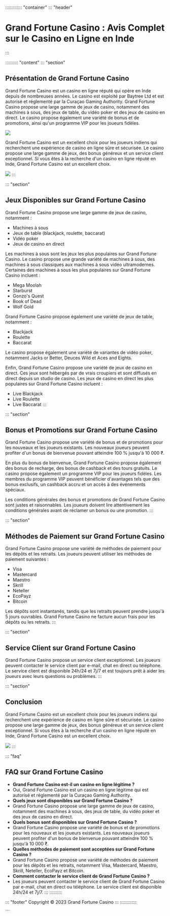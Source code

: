::::::::::::: \"container\"
::: \"header\"
# Grand Fortune Casino : Avis Complet sur le Casino en Ligne en Inde
:::

:::::::::: \"content\"
::: \"section\"
## Présentation de Grand Fortune Casino

Grand Fortune Casino est un casino en ligne réputé qui opère en Inde
depuis de nombreuses années. Le casino est exploité par Baytree Ltd et
est autorisé et réglementé par la Curaçao Gaming Authority. Grand
Fortune Casino propose une large gamme de jeux de casino, notamment des
machines à sous, des jeux de table, du vidéo poker et des jeux de casino
en direct. Le casino propose également une variété de bonus et de
promotions, ainsi qu\'un programme VIP pour les joueurs fidèles.

[![](https://i.imgur.com/JJwkDm3.png)](https://traff.sbs/frcas)

Grand Fortune Casino est un excellent choix pour les joueurs indiens qui
recherchent une expérience de casino en ligne sûre et sécurisée. Le
casino propose une large gamme de jeux, des bonus généreux et un service
client exceptionnel. Si vous êtes à la recherche d\'un casino en ligne
réputé en Inde, Grand Fortune Casino est un excellent choix.

[![](\%22https://i.imgur.com/JJwkDm3.png\%22)](\%22https://traff.sbs/frcas\%22)
:::

::: \"section\"
## Jeux Disponibles sur Grand Fortune Casino

Grand Fortune Casino propose une large gamme de jeux de casino,
notamment :

-   Machines à sous
-   Jeux de table (blackjack, roulette, baccarat)
-   Vidéo poker
-   Jeux de casino en direct

Les machines à sous sont les jeux les plus populaires sur Grand Fortune
Casino. Le casino propose une grande variété de machines à sous, des
machines à sous classiques aux machines à sous vidéo ultramodernes.
Certaines des machines à sous les plus populaires sur Grand Fortune
Casino incluent :

-   Mega Moolah
-   Starburst
-   Gonzo\'s Quest
-   Book of Dead
-   Wolf Gold

Grand Fortune Casino propose également une variété de jeux de table,
notamment :

-   Blackjack
-   Roulette
-   Baccarat

Le casino propose également une variété de variantes de vidéo poker,
notamment Jacks or Better, Deuces Wild et Aces and Eights.

Enfin, Grand Fortune Casino propose une variété de jeux de casino en
direct. Ces jeux sont hébergés par de vrais croupiers et sont diffusés
en direct depuis un studio de casino. Les jeux de casino en direct les
plus populaires sur Grand Fortune Casino incluent :

-   Live Blackjack
-   Live Roulette
-   Live Baccarat
:::

::: \"section\"
## Bonus et Promotions sur Grand Fortune Casino

Grand Fortune Casino propose une variété de bonus et de promotions pour
les nouveaux et les joueurs existants. Les nouveaux joueurs peuvent
profiter d\'un bonus de bienvenue pouvant atteindre 100 % jusqu\'à 10
000 ₹.

En plus du bonus de bienvenue, Grand Fortune Casino propose également
des bonus de recharge, des bonus de cashback et des tours gratuits. Le
casino propose également un programme VIP pour les joueurs fidèles. Les
membres du programme VIP peuvent bénéficier d\'avantages tels que des
bonus exclusifs, un cashback accru et un accès à des événements
spéciaux.

Les conditions générales des bonus et promotions de Grand Fortune Casino
sont justes et raisonnables. Les joueurs doivent lire attentivement les
conditions générales avant de réclamer un bonus ou une promotion.
:::

::: \"section\"
## Méthodes de Paiement sur Grand Fortune Casino

Grand Fortune Casino propose une variété de méthodes de paiement pour
les dépôts et les retraits. Les joueurs peuvent utiliser les méthodes de
paiement suivantes :

-   Visa
-   Mastercard
-   Maestro
-   Skrill
-   Neteller
-   EcoPayz
-   Bitcoin

Les dépôts sont instantanés, tandis que les retraits peuvent prendre
jusqu\'à 5 jours ouvrables. Grand Fortune Casino ne facture aucun frais
pour les dépôts ou les retraits.
:::

::: \"section\"
## Service Client sur Grand Fortune Casino

Grand Fortune Casino propose un service client exceptionnel. Les joueurs
peuvent contacter le service client par e-mail, chat en direct ou
téléphone. Le service client est disponible 24h/24 et 7j/7 et est
toujours prêt à aider les joueurs avec leurs questions ou problèmes.
:::

::: \"section\"
## Conclusion

Grand Fortune Casino est un excellent choix pour les joueurs indiens qui
recherchent une expérience de casino en ligne sûre et sécurisée. Le
casino propose une large gamme de jeux, des bonus généreux et un service
client exceptionnel. Si vous êtes à la recherche d\'un casino en ligne
réputé en Inde, Grand Fortune Casino est un excellent choix.

[![](\%22https://i.imgur.com/JJwkDm3.png\%22)](\%22https://traff.sbs/frcas\%22)
:::

::: \"faq\"
## FAQ sur Grand Fortune Casino

-   **Grand Fortune Casino est-il un casino en ligne légitime ?**
-   Oui, Grand Fortune Casino est un casino en ligne légitime qui est
    autorisé et réglementé par la Curaçao Gaming Authority.
-   **Quels jeux sont disponibles sur Grand Fortune Casino ?**
-   Grand Fortune Casino propose une large gamme de jeux de casino,
    notamment des machines à sous, des jeux de table, du vidéo poker et
    des jeux de casino en direct.
-   **Quels bonus sont disponibles sur Grand Fortune Casino ?**
-   Grand Fortune Casino propose une variété de bonus et de promotions
    pour les nouveaux et les joueurs existants. Les nouveaux joueurs
    peuvent profiter d\'un bonus de bienvenue pouvant atteindre 100 %
    jusqu\'à 10 000 ₹.
-   **Quelles méthodes de paiement sont acceptées sur Grand Fortune
    Casino ?**
-   Grand Fortune Casino propose une variété de méthodes de paiement
    pour les dépôts et les retraits, notamment Visa, Mastercard,
    Maestro, Skrill, Neteller, EcoPayz et Bitcoin.
-   **Comment contacter le service client de Grand Fortune Casino ?**
-   Les joueurs peuvent contacter le service client de Grand Fortune
    Casino par e-mail, chat en direct ou téléphone. Le service client
    est disponible 24h/24 et 7j/7.
:::
::::::::::

::: \"footer\"
Copyright © 2023 Grand Fortune Casino
:::
:::::::::::::

\`\`\`

